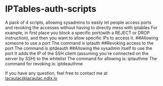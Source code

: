 # IPTables-auth-scripts
A pack of 4 scripts, allowing sysadmins to easily let people access ports and revoking the accesses without having to directly mess with iptables
For example, in first place you block a specific port(with a REJECT or DROP instruction), and then you want to allow specific IPs to access it.
##Allowing someone to use a port
The command is iptauth <IP> <Port>
##Revoking access to the port
The command is iptdeauth <IP> <Port>
##Allowing the sysadmin itself to use the port
It adds the IP of the SSH client (assuming you're connected on the server by SSH) to the whitelist
The command for allowing is: iptauthme <Port>
The command for revoking is: iptdeauthme <Port>

If you have any question, feel free to contact me at lacaulac@lacaulac.ndlx.io
